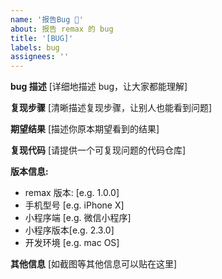 ```yaml
---
name: '报告Bug 🐛'
about: 报告 remax 的 bug
title: '[BUG]'
labels: bug
assignees: ''
---
```


**bug 描述**
[详细地描述 bug，让大家都能理解]

**复现步骤**
[清晰描述复现步骤，让别人也能看到问题]

**期望结果**
[描述你原本期望看到的结果]

**复现代码**
[请提供一个可复现问题的代码仓库]

**版本信息:**

- remax 版本: [e.g. 1.0.0]
- 手机型号 [e.g. iPhone X]
- 小程序端 [e.g. 微信小程序]
- 小程序版本[e.g. 2.3.0]
- 开发环境 [e.g. mac OS]

**其他信息**
[如截图等其他信息可以贴在这里]
